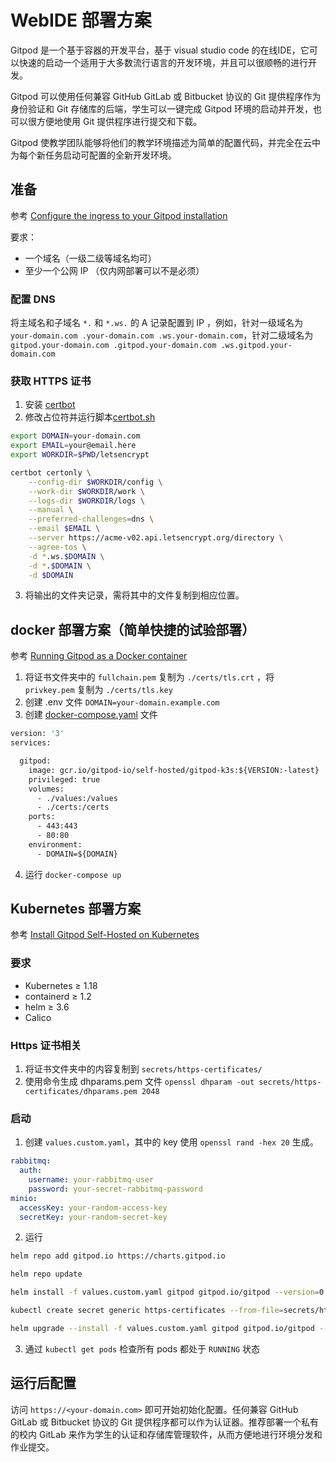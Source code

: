 # WebIDE 部署方案

Gitpod 是一个基于容器的开发平台，基于 visual studio code 的在线IDE，它可以快速的启动一个适用于大多数流行语言的开发环境，并且可以很顺畅的进行开发。

Gitpod 可以使用任何兼容 GitHub GitLab 或 Bitbucket 协议的 Git 提供程序作为身份验证和 Git 存储库的后端，学生可以一键完成 Gitpod 环境的启动并开发，也可以很方便地使用 Git 提供程序进行提交和下载。

Gitpod 使教学团队能够将他们的教学环境描述为简单的配置代码，并完全在云中为每个新任务启动可配置的全新开发环境。

## 准备

参考 [Configure the ingress to your Gitpod installation](https://www.gitpod.io/docs/self-hosted/latest/configuration/ingress)

要求：
- 一个域名（一级二级等域名均可）
- 至少一个公网 IP （仅内网部署可以不是必须）

### 配置 DNS 

将主域名和子域名 ```*.``` 和 ```*.ws.``` 的 A 记录配置到 IP ，例如，针对一级域名为 ```your-domain.com .your-domain.com .ws.your-domain.com```，针对二级域名为 ```gitpod.your-domain.com .gitpod.your-domain.com .ws.gitpod.your-domain.com```

### 获取 HTTPS 证书

1. 安装 [certbot](https://certbot.eff.org/)
2. 修改占位符并运行脚本[certbot.sh](./certbot.sh)
``` bash
export DOMAIN=your-domain.com
export EMAIL=your@email.here
export WORKDIR=$PWD/letsencrypt

certbot certonly \
    --config-dir $WORKDIR/config \
    --work-dir $WORKDIR/work \
    --logs-dir $WORKDIR/logs \
    --manual \
    --preferred-challenges=dns \
    --email $EMAIL \
    --server https://acme-v02.api.letsencrypt.org/directory \
    --agree-tos \
    -d *.ws.$DOMAIN \
    -d *.$DOMAIN \
    -d $DOMAIN
```
3. 将输出的文件夹记录，需将其中的文件复制到相应位置。

## docker 部署方案（简单快捷的试验部署）

参考 [Running Gitpod as a Docker container](https://github.com/gitpod-io/gitpod/tree/main/contrib/docker)

1. 将证书文件夹中的 ```fullchain.pem``` 复制为 ```./certs/tls.crt``` ，将 ```privkey.pem``` 复制为 ```./certs/tls.key```
2. 创建 .env 文件 ``` DOMAIN=your-domain.example.com ```
3. 创建 [docker-compose.yaml](https://github.com/gitpod-io/gitpod/blob/main/contrib/docker/examples/gitpod/docker-compose.yaml) 文件
```Dockerfile
version: '3'
services:

  gitpod:
    image: gcr.io/gitpod-io/self-hosted/gitpod-k3s:${VERSION:-latest}
    privileged: true
    volumes:
      - ./values:/values
      - ./certs:/certs
    ports:
      - 443:443
      - 80:80
    environment:
      - DOMAIN=${DOMAIN}
```
4. 运行 ``` docker-compose up ```

## Kubernetes 部署方案

参考 [Install Gitpod Self-Hosted on Kubernetes
](https://www.gitpod.io/docs/self-hosted/latest/installation/on-kubernetes)

### 要求

- Kubernetes ≥ 1.18
- containerd ≥ 1.2
- helm ≥ 3.6
- Calico

### Https 证书相关
1. 将证书文件夹中的内容复制到 ``` secrets/https-certificates/ ```
2. 使用命令生成 dhparams.pem 文件 ``` openssl dhparam -out secrets/https-certificates/dhparams.pem 2048 ```

### 启动

1. 创建 ``` values.custom.yaml ```，其中的 key 使用 ``` openssl rand -hex 20 ``` 生成。 
```yaml
rabbitmq:
  auth:
    username: your-rabbitmq-user
    password: your-secret-rabbitmq-password
minio:
  accessKey: your-random-access-key
  secretKey: your-random-secret-key
```
2. 运行
``` bash 
helm repo add gitpod.io https://charts.gitpod.io

helm repo update

helm install -f values.custom.yaml gitpod gitpod.io/gitpod --version=0.10.0

kubectl create secret generic https-certificates --from-file=secrets/https-certificates

helm upgrade --install -f values.custom.yaml gitpod gitpod.io/gitpod --version=0.10.0

```
3. 通过  ``` kubectl get pods ``` 检查所有 pods 都处于 ```RUNNING``` 状态

## 运行后配置

访问 ```https://<your-domain.com>``` 即可开始初始化配置。任何兼容 GitHub GitLab 或 Bitbucket 协议的 Git 提供程序都可以作为认证器。推荐部署一个私有的校内 GitLab 来作为学生的认证和存储库管理软件，从而方便地进行环境分发和作业提交。
